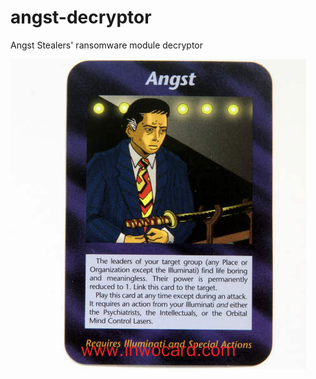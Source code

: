 # angst-decryptor
Angst Stealers' ransomware module decryptor

<img src="a7a5aa5493c01e5030d6c9dd8c09fbc2.jpg">
